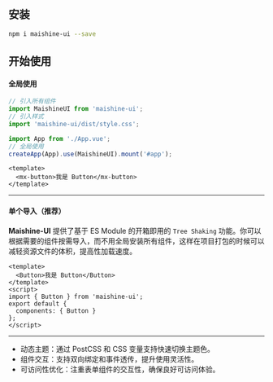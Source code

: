 ## 安装

```bash
npm i maishine-ui --save
```

## 开始使用

#### 全局使用

```js
// 引入所有组件
import MaishineUI from 'maishine-ui';
// 引入样式
import 'maishine-ui/dist/style.css';

import App from './App.vue';
// 全局使用
createApp(App).use(MaishineUI).mount('#app');
```

```vue
<template>
  <mx-button>我是 Button</mx-button>
</template>
```

---

#### 单个导入（推荐）

**Maishine-UI** 提供了基于 ES Module 的开箱即用的 `Tree Shaking` 功能。你可以根据需要的组件按需导入，而不用全局安装所有组件，这样在项目打包的时候可以减轻资源文件的体积，提高性加载速度。

```vue
<template>
  <Button>我是 Button</Button>
</template>
<script>
import { Button } from 'maishine-ui';
export default {
  components: { Button }
};
</script>
```

---

- 动态主题：通过 PostCSS 和 CSS 变量支持快速切换主题色。
- 组件交互：支持双向绑定和事件透传，提升使用灵活性。
- 可访问性优化：注重表单组件的交互性，确保良好可访问体验。
